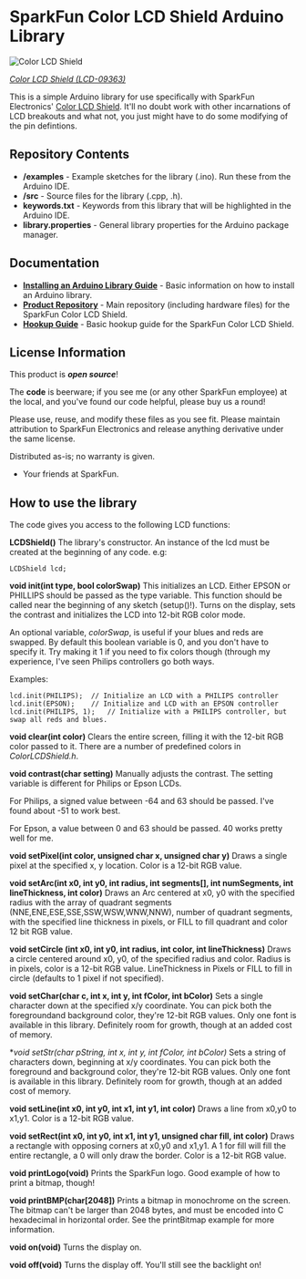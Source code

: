 SparkFun Color LCD Shield Arduino Library
==========================================

![Color LCD Shield](https://cdn.sparkfun.com/assets/parts/2/9/4/3/09363-01b.jpg) 
 
[*Color LCD Shield (LCD-09363)*](https://www.sparkfun.com/products/9363)

This is a simple Arduino library for use specifically with SparkFun Electronics' [Color LCD Shield](http://www.sparkfun.com/products/9363). 
It'll no doubt work with other incarnations of LCD breakouts and what not, you just might have to do some modifying of the pin defintions.

Repository Contents
-------------------

* **/examples** - Example sketches for the library (.ino). Run these from the Arduino IDE. 
* **/src** - Source files for the library (.cpp, .h).
* **keywords.txt** - Keywords from this library that will be highlighted in the Arduino IDE. 
* **library.properties** - General library properties for the Arduino package manager. 

Documentation
--------------

* **[Installing an Arduino Library Guide](https://learn.sparkfun.com/tutorials/installing-an-arduino-library)** - Basic information on how to install an Arduino library.
* **[Product Repository](https://github.com/sparkfun/ColorLCDShield)** - Main repository (including hardware files) for the SparkFun Color LCD Shield.
* **[Hookup Guide](https://www.sparkfun.com/tutorials/286)** - Basic hookup guide for the SparkFun Color LCD Shield.


License Information
-------------------

This product is _**open source**_! 

The **code** is beerware; if you see me (or any other SparkFun employee) at the local, and you've found our code helpful, please buy us a round!

Please use, reuse, and modify these files as you see fit. Please maintain attribution to SparkFun Electronics and release anything derivative under the same license.

Distributed as-is; no warranty is given.

- Your friends at SparkFun.


How to use the library
-----------------------
The code gives you access to the following LCD functions:

**LCDShield()**
The library's constructor. An instance of the lcd must be created at the beginning of any code. e.g:

	LCDShield lcd;

**void init(int type, bool colorSwap)**
This initializes an LCD. Either EPSON or PHILLIPS should be passed as the type variable. This function should be called near the beginning of any sketch (setup()!). Turns on the display, sets the contrast and initializes the LCD into 12-bit RGB color mode.

An optional variable, *colorSwap*, is useful if your blues and reds are swapped. By default this boolean variable is 0, and you don't have to specify it. Try making it 1 if you need to fix colors though (through my experience, I've seen Philips controllers go both ways.

Examples:

	lcd.init(PHILIPS);	// Initialize an LCD with a PHILIPS controller
	lcd.init(EPSON);	// Initialize and LCD with an EPSON controller
	lcd.init(PHILIPS, 1);	// Initialize with a PHILIPS controller, but swap all reds and blues.

**void clear(int color)**
Clears the entire screen, filling it with the 12-bit RGB color passed to it. There are a number of predefined colors in *ColorLCDShield.h*.

**void contrast(char setting)**
Manually adjusts the contrast. The setting variable is different for Philips or Epson LCDs.

For Philips, a signed value between -64 and 63 should be passed. I've found about -51 to work best.

For Epson, a value between 0 and 63 should be passed. 40 works pretty well for me.

**void setPixel(int color, unsigned char x, unsigned char y)**
Draws a single pixel at the specified x, y location. Color is a 12-bit RGB value.

**void setArc(int x0, int y0, int radius, int segments[], int numSegments, int lineThickness, int color)**
Draws an Arc centered at x0, y0 with the specified radius with the array of quadrant segments (NNE,ENE,ESE,SSE,SSW,WSW,WNW,NNW), number of quadrant segments, with the specified line thickness in pixels, or FILL to fill quadrant and color 12 bit RGB value.

**void setCircle (int x0, int y0, int radius, int color, int lineThickness)**
Draws a circle centered around x0, y0, of the specified radius and color. Radius is in pixels, color is a 12-bit RGB value. LineThickness in Pixels or FILL to fill in circle (defaults to 1 pixel if not specified).

**void setChar(char c, int x, int y, int fColor, int bColor)**
Sets a single character down at the specified x/y coordinate. You can pick both the foregroundand background color, they're 12-bit RGB values. Only one font is available in this library. Definitely room for growth, though at an added cost of memory.

**void setStr(char *pString, int x, int y, int fColor, int bColor)**
Sets a string of characters down, beginning at x/y coordinates. You can pick both the foreground and background color, they're 12-bit RGB values. Only one font is available in this library. Definitely room for growth, though at an added cost of memory.

**void setLine(int x0, int y0, int x1, int y1, int color)**
Draws a line from x0,y0 to x1,y1. Color is a 12-bit RGB value.

**void setRect(int x0, int y0, int x1, int y1, unsigned char fill, int color)**
Draws a rectangle with opposing corners at x0,y0 and x1,y1. A 1 for fill will fill the entire rectangle, a 0 will only draw the border. Color is a 12-bit RGB value.

**void printLogo(void)**
Prints the SparkFun logo. Good example of how to print a bitmap, though!

**void printBMP(char[2048])**
Prints a bitmap in monochrome on the screen. The bitmap can't be larger than 2048 bytes, and must be encoded into C hexadecimal in horizontal order. See the printBitmap example for more information.

**void on(void)**
Turns the display on.

**void off(void)**
Turns the display off. You'll still see the backlight on!
